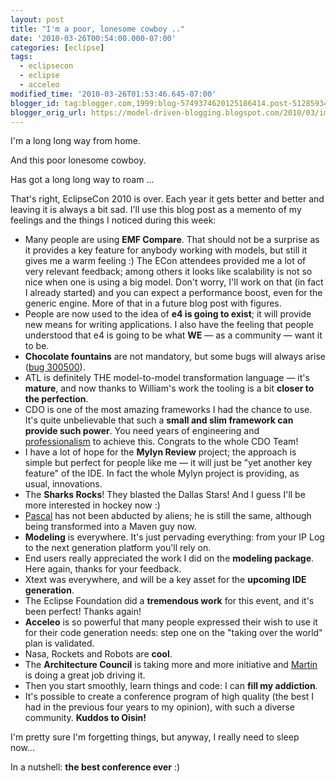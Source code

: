 ```yaml
---
layout: post
title: "I'm a poor, lonesome cowboy .."
date: '2010-03-26T00:54:00.000-07:00'
categories: [eclipse]
tags:
  - eclipsecon
  - eclipse
  - acceleo
modified_time: '2010-03-26T01:53:46.645-07:00'
blogger_id: tag:blogger.com,1999:blog-5749374620125186414.post-5128593400282170056
blogger_orig_url: https://model-driven-blogging.blogspot.com/2010/03/im-poor-lonesome-cowboy.html
---
```


I'm a long long way from home.

And this poor lonesome cowboy.

Has got a long long way to roam ...

That's right, EclipseCon 2010 is over. Each year it gets better and better and leaving it is always a bit sad. I'll use this blog post as a memento of my feelings and the things I noticed during this week:

- Many people are using **EMF Compare**. That should not be a surprise as it provides a key feature for anybody working with models, but still it gives me a warm feeling :) The ECon attendees provided me a lot of very relevant feedback; among others it looks like scalability is not so nice when one is using a big model. Don't worry, I'll work on that (in fact I already started) and you can expect a performance boost, even for the generic engine. More of that in a future blog post with figures.
- People are now used to the idea of **e4 is going to exist**; it will provide new means for writing applications. I also have the feeling that people understood that e4 is going to be what **WE** — as a community — want it to be.
- **Chocolate fountains** are not mandatory, but some bugs will always arise ([bug 300500](https://bugs.eclipse.org/bugs/show_bug.cgi?id=300500)).
- ATL is definitely THE model-to-model transformation language — it's **mature**, and now thanks to William's work the tooling is a bit **closer to the perfection**.
- CDO is one of the most amazing frameworks I had the chance to use. It's quite unbelievable that such a **small and slim framework can provide such power**. You need years of engineering and [professionalism](https://www.eclipsecon.org/2010/sessions/?page=sessions&id=1588) to achieve this. Congrats to the whole CDO Team!
- I have a lot of hope for the **Mylyn Review** project; the approach is simple but perfect for people like me — it will just be "yet another key feature" of the IDE. In fact the whole Mylyn project is providing, as usual, innovations.
- The **Sharks Rocks**! They blasted the Dallas Stars! And I guess I'll be more interested in hockey now :)
- [Pascal](https://lenettoyeur-on-eclipse.blogspot.com/) has not been abducted by aliens; he is still the same, although being transformed into a Maven guy now.
- **Modeling** is everywhere. It's just pervading everything: from your IP Log to the next generation platform you'll rely on.
- End users really appreciated the work I did on the **modeling package**. Here again, thanks for your feedback.
- Xtext was everywhere, and will be a key asset for the **upcoming IDE generation**.
- The Eclipse Foundation did a **tremendous work** for this event, and it's been perfect! Thanks again!
- **Acceleo** is so powerful that many people expressed their wish to use it for their code generation needs: step one on the "taking over the world" plan is validated.
- Nasa, Rockets and Robots are **cool**.
- The **Architecture Council** is taking more and more initiative and [Martin](https://wiki.eclipse.org/Martin_Oberhuber) is doing a great job driving it.
- Then you start smoothly, learn things and code: I can **fill my addiction**.
- It's possible to create a conference program of high quality (the best I had in the previous four years to my opinion), with such a diverse community. **Kuddos to Oisin!**

I'm pretty sure I'm forgetting things, but anyway, I really need to sleep now...

In a nutshell: **the best conference ever** :)

